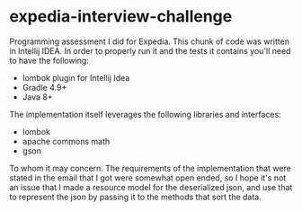 # expedia-interview-challenge
Programming assessment I did for Expedia.
This chunk of code was written in Intellij IDEA. In order to properly run it and the tests it contains you'll need to have the following:
* lombok plugin for Intellij Idea
* Gradle 4.9+ 
* Java 8+

The implementation itself leverages the following libraries and interfaces:
* lombok
* apache commons math
* gson

To whom it may concern. The requirements of the implementation that were stated in the email that I got were somewhat open ended, so I hope it's not an issue that I made a resource model for the deserialized json, and use that to represent the json by passing it to the methods that sort the data.
